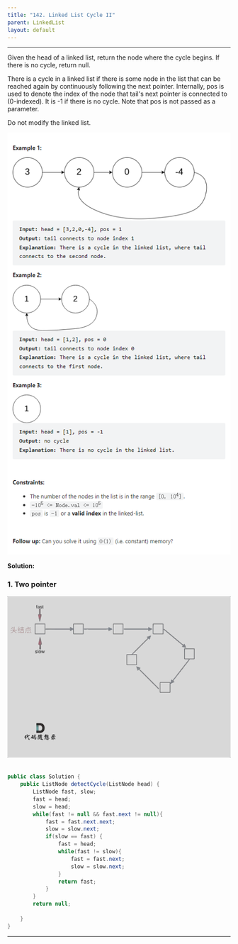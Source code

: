 ```yaml
---
title: "142. Linked List Cycle II"
parent: LinkedList
layout: default
---
```


---

Given the head of a linked list, return the node where the cycle begins. If there is no cycle, return null.

There is a cycle in a linked list if there is some node in the list that can be reached again by continuously following the next pointer. Internally, pos is used to denote the index of the node that tail's next pointer is connected to (0-indexed). It is -1 if there is no cycle. Note that pos is not passed as a parameter.

Do not modify the linked list.

![Example](/assets/142.png)

**Solution:**

### 1. Two pointer

![Example](/assets/160.gif)

```java

public class Solution {
    public ListNode detectCycle(ListNode head) {
        ListNode fast, slow;
        fast = head;
        slow = head;
        while(fast != null && fast.next != null){
            fast = fast.next.next;
            slow = slow.next;
            if(slow == fast) {
                fast = head;
                while(fast != slow){
                    fast = fast.next;
                    slow = slow.next;
                }
                return fast;
            }
        }
        return null;

    }
}

```

---
